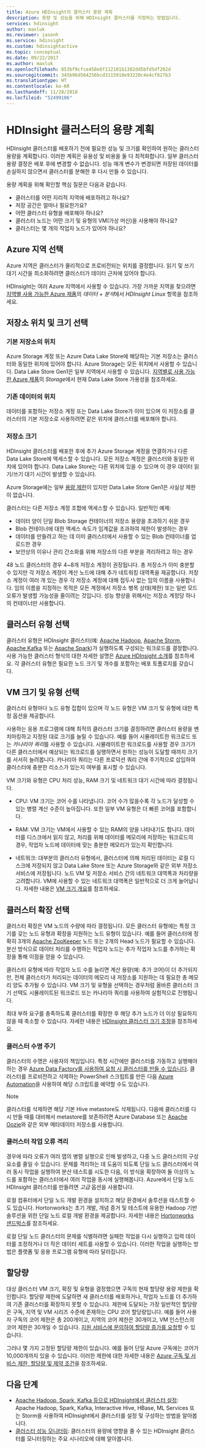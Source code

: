 ```yaml
---
title: Azure HDInsight의 클러스터 용량 계획
description: 용량 및 성능을 위해 HDInsight 클러스터를 지정하는 방법입니다.
services: hdinsight
author: maxluk
ms.reviewer: jasonh
ms.service: hdinsight
ms.custom: hdinsightactive
ms.topic: conceptual
ms.date: 09/22/2017
ms.author: maxluk
ms.openlocfilehash: 853bf9cfce458e6f112101b1382dd5bfd5df202d
ms.sourcegitcommit: 345b96d564256bcd3115910e93220c4e4cf827b3
ms.translationtype: HT
ms.contentlocale: ko-KR
ms.lasthandoff: 11/28/2018
ms.locfileid: "52499106"
---
```

# <a name="capacity-planning-for-hdinsight-clusters"></a>HDInsight 클러스터의 용량 계획

HDInsight 클러스터를 배포하기 전에 필요한 성능 및 크기를 확인하여 원하는 클러스터 용량을 계획합니다. 이러한 계획은 유용성 및 비용을 둘 다 최적화합니다. 일부 클러스터 용량 결정은 배포 후에 변경할 수 없습니다. 성능 매개 변수가 변경되면 저장된 데이터를 손실하지 않으면서 클러스터를 분해한 후 다시 만들 수 있습니다.

용량 계획을 위해 확인할 핵심 질문은 다음과 같습니다.

* 클러스터를 어떤 지리적 지역에 배포하려고 하나요?
* 저장 공간은 얼마나 필요한가요?
* 어떤 클러스터 유형을 배포해야 하나요?
* 클러스터 노드는 어떤 크기 및 유형의 VM(가상 머신)을 사용해야 하나요?
* 클러스터는 몇 개의 작업자 노드가 있어야 하나요?

## <a name="choose-an-azure-region"></a>Azure 지역 선택

Azure 지역은 클러스터가 물리적으로 프로비전되는 위치를 결정합니다. 읽기 및 쓰기 대기 시간을 최소화하려면 클러스터가 데이터 근처에 있어야 합니다.

HDInsight는 여러 Azure 지역에서 사용할 수 있습니다. 가장 가까운 지역을 찾으려면 [지역별 사용 가능한 Azure 제품](https://azure.microsoft.com/regions/services/)의 *데이터 + 분석*에서 *HDInsight Linux* 항목을 참조하세요.

## <a name="choose-storage-location-and-size"></a>저장소 위치 및 크기 선택

### <a name="location-of-default-storage"></a>기본 저장소의 위치

Azure Storage 계정 또는 Azure Data Lake Store에 해당하는 기본 저장소는 클러스터와 동일한 위치에 있어야 합니다. Azure Storage는 모든 위치에서 사용할 수 있습니다. Data Lake Store Gen1은 일부 지역에서 사용할 수 있습니다. [지역별로 사용 가능한 Azure 제품](https://azure.microsoft.com/regions/services/)의 *Storage*에서 현재 Data Lake Store 가용성을 참조하세요.

### <a name="location-of-existing-data"></a>기존 데이터의 위치

데이터를 포함하는 저장소 계정 또는 Data Lake Store가 이미 있으며 이 저장소를 클러스터의 기본 저장소로 사용하려면 같은 위치에 클러스터를 배포해야 합니다.

### <a name="storage-size"></a>저장소 크기

HDInsight 클러스터를 배포한 후에 추가 Azure Storage 계정을 연결하거나 다른 Data Lake Store에 액세스할 수 있습니다. 모든 저장소 계정은 클러스터와 동일한 위치에 있어야 합니다. Data Lake Store는 다른 위치에 있을 수 있으며 이 경우 데이터 읽기/쓰기 대기 시간이 발생할 수 있습니다.

Azure Storage에는 일부 [용량 제한](../azure-subscription-service-limits.md#storage-limits)이 있지만 Data Lake Store Gen1은 사실상 제한이 없습니다.

클러스터는 다른 저장소 계정 조합에 액세스할 수 있습니다. 일반적인 예제:

* 데이터 양이 단일 Blob Storage 컨테이너의 저장소 용량을 초과하기 쉬운 경우
* Blob 컨테이너에 대한 액세스 속도가 임계값을 초과하여 제한이 발생하는 경우
* 데이터를 만들려고 하는 데 이미 클러스터에서 사용할 수 있는 Blob 컨테이너를 업로드한 경우
* 보안상의 이유나 관리 간소화를 위해 저장소의 다른 부분을 격리하려고 하는 경우

48 노드 클러스터의 경우 4~8개 저장소 계정이 권장됩니다. 총 저장소가 이미 충분할 수 있지만 각 저장소 계정이 계산 노드에 대해 추가 네트워킹 대역폭을 제공합니다. 저장소 계정이 여러 개 있는 경우 각 저장소 계정에 대해 접두사 없는 임의 이름을 사용합니다. 임의 이름을 지정하는 목적은 모든 계정에서 저장소 병목 상태(제한) 또는 일반 모드 오류가 발생할 가능성을 줄이려는 것입니다. 성능 향상을 위해서는 저장소 계정당 하나의 컨테이너만 사용합니다.

## <a name="choose-a-cluster-type"></a>클러스터 유형 선택

클러스터 유형은 HDInsight 클러스터(예: [Apache Hadoop](https://hadoop.apache.org/), [Apache Storm](https://storm.apache.org/), [Apache Kafka](https://kafka.apache.org/) 또는 [Apache Spark](https://spark.apache.org/))가 실행하도록 구성되는 워크로드를 결정합니다. 사용 가능한 클러스터 형식의 대한 자세한 설명은 [Azure HDInsight 소개](hadoop/apache-hadoop-introduction.md#cluster-types-in-hdinsight)를 참조하세요. 각 클러스터 유형은 필요한 노드 크기 및 개수를 포함하는 배포 토폴로지를 갖습니다.

## <a name="choose-the-vm-size-and-type"></a>VM 크기 및 유형 선택

클러스터 유형마다 노드 유형 집합이 있으며 각 노드 유형은 VM 크기 및 유형에 대한 특정 옵션을 제공합니다.

사용하는 응용 프로그램에 대해 최적의 클러스터 크기를 결정하려면 클러스터 용량을 벤치마킹하고 지정된 대로 크기를 늘릴 수 있습니다. 예를 들어 시뮬레이트한 워크로드 또는 *카나리아 쿼리*를 사용할 수 있습니다. 시뮬레이트한 워크로드를 사용할 경우 크기가 다른 클러스터에서 예상되는 워크로드를 실행하면서 원하는 성능이 도달할 때까지 크기를 서서히 늘려봅니다. 카나리아 쿼리는 다른 프로덕션 쿼리 간에 주기적으로 삽입하여 클러스터에 충분한 리소스가 있는지 여부를 표시할 수 있습니다.

VM 크기와 유형은 CPU 처리 성능, RAM 크기 및 네트워크 대기 시간에 따라 결정됩니다.

* CPU: VM 크기는 코어 수를 나타냅니다. 코어 수가 많을수록 각 노드가 달성할 수 있는 병렬 계산 수준이 높아집니다. 또한 일부 VM 유형은 더 빠른 코어를 포함합니다.

* RAM: VM 크기는 VM에서 사용할 수 있는 RAM의 양을 나타내기도 합니다. 데이터를 디스크에서 읽지 않고, 처리를 위해 데이터를 메모리에 저장하는 워크로드의 경우, 작업자 노드에 데이터에 맞는 충분한 메모리가 있는지 확인합니다.

* 네트워크: 대부분의 클러스터 유형에서, 클러스터에 의해 처리된 데이터는 로컬 디스크에 저장되지 않고 Data Lake Store 또는 Azure Storage와 같은 외부 저장소 서비스에 저장됩니다. 노드 VM 및 저장소 서비스 간의 네트워크 대역폭과 처리량을 고려합니다. VM에 사용할 수 있는 네트워크 대역폭은 일반적으로 더 크게 늘어납니다. 자세한 내용은 [VM 크기 개요](https://docs.microsoft.com/azure/virtual-machines/linux/sizes)를 참조하세요.

## <a name="choose-the-cluster-scale"></a>클러스터 확장 선택

클러스터 확장은 VM 노드의 수량에 따라 결정됩니다. 모든 클러스터 유형에는 특정 크기를 갖는 노드 유형과 확장을 지원하는 노드 유형이 있습니다. 예를 들어 클러스터에 정확히 3개의 [Apache ZooKeeper](https://zookeeper.apache.org/) 노드 또는 2개의 Head 노드가 필요할 수 있습니다. 분산 방식으로 데이터 처리를 수행하는 작업자 노드는 추가 작업자 노드를 추가하는 확장을 통해 이점을 얻을 수 있습니다.

클러스터 유형에 따라 작업자 노드 수를 늘리면 계산 용량(예: 추가 코어)이 더 추가되지만, 전체 클러스터가 처리되는 데이터의 메모리 내 저장소를 지원하는 데 필요한 총 메모리 양도 추가될 수 있습니다. VM 크기 및 유형을 선택하는 경우처럼 올바른 클러스터 크기 선택도 시뮬레이트된 워크로드 또는 카나리아 쿼리를 사용하여 실험적으로 진행됩니다.

최대 부하 요구를 충족하도록 클러스터를 확장한 후 해당 추가 노드가 더 이상 필요하지 않을 때 축소할 수 있습니다. 자세한 내용은 [HDInsight 클러스터 크기 조정](hdinsight-scaling-best-practices.md)을 참조하세요.

### <a name="cluster-lifecycle"></a>클러스터 수명 주기

클러스터의 수명은 사용자의 책임입니다. 특정 시간에만 클러스터를 가동하고 실행해야 하는 경우 [Azure Data Factory를 사용하여 요청 시 클러스터를 만들 수 있습니다](hdinsight-hadoop-create-linux-clusters-adf.md). 클러스터를 프로비전하고 삭제하는 PowerShell 스크립트를 만든 다음 [Azure Automation](https://azure.microsoft.com/services/automation/)을 사용하여 해당 스크립트를 예약할 수도 있습니다.

> [!NOTE]
> 클러스터를 삭제하면 해당 기본 Hive metastore도 삭제됩니다. 다음에 클러스터를 다시 만들 때를 대비해서 metastore를 보존하려면 Azure Database 또는 [Apache Oozie](https://oozie.apache.org/)와 같은 외부 메타데이터 저장소를 사용합니다.
<!-- see [Using external metadata stores](hdinsight-using-external-metadata-stores.md). -->

### <a name="isolate-cluster-job-errors"></a>클러스터 작업 오류 격리

경우에 따라 오류가 여러 맵의 병렬 실행으로 인해 발생하고, 다중 노드 클러스터의 구성 요소를 줄일 수 있습니다. 문제를 격리하는 데 도움이 되도록 단일 노드 클러스터에서 여러 동시 작업을 실행하여 분산 테스트를 시도한 다음, 이 방식을 확장하여 둘 이상의 노드를 포함하는 클러스터에서 여러 작업을 동시에 실행해봅니다. Azure에서 단일 노드 HDInsight 클러스터를 만들려면 *고급* 옵션을 사용합니다.

로컬 컴퓨터에서 단일 노드 개발 환경을 설치하고 해당 환경에서 솔루션을 테스트할 수도 있습니다. Hortonworks는 초기 개발, 개념 증거 및 테스트에 유용한 Hadoop 기반 솔루션을 위한 단일 노드 로컬 개발 환경을 제공합니다. 자세한 내용은 [Hortonworks 샌드박스](http://hortonworks.com/products/hortonworks-sandbox/)를 참조하세요.

로컬 단일 노드 클러스터의 문제를 식별하려면 실패한 작업을 다시 실행하고 입력 데이터를 조정하거나 더 작은 데이터 세트를 사용할 수 있습니다. 이러한 작업을 실행하는 방법은 플랫폼 및 응용 프로그램 유형에 따라 달라집니다.

## <a name="quotas"></a>할당량

대상 클러스터 VM 크기, 확장 및 유형을 결정했으면 구독의 현재 할당량 용량 제한을 확인합니다. 할당량 제한에 도달하면 새 클러스터를 배포하거나, 작업자 노드를 더 추가하여 기존 클러스터를 확장하지 못할 수 있습니다. 제한에 도달되는 가장 일반적인 할당량은 구독, 지역 및 VM 시리즈 수준에 존재하는 CPU 코어 할당량입니다. 예를 들어 사용자 구독의 코어 제한은 총 200개이고, 지역의 코어 제한은 30개이고, VM 인스턴스의 코어 제한은 30개일 수 있습니다. [지원 서비스에 문의하여 할당량 증가를 요청](https://docs.microsoft.com/azure/azure-supportability/resource-manager-core-quotas-request)할 수 있습니다.

그러나 몇 가지 고정된 할당량 제한이 있습니다. 예를 들어 단일 Azure 구독에는 코어가 10,000개까지 있을 수 있습니다. 이러한 제한에 대한 자세한 내용은 [Azure 구독 및 서비스 제한, 할당량 및 제약 조건](https://docs.microsoft.com/azure/azure-subscription-service-limits#limits-and-the-azure-resource-manager)을 참조하세요.

## <a name="next-steps"></a>다음 단계

* [Apache Hadoop, Spark, Kafka 등으로 HDInsight에서 클러스터 설정](hdinsight-hadoop-provision-linux-clusters.md): Apache Hadoop, Spark, Kafka, Interactive Hive, HBase, ML Services 또는 Storm을 사용하여 HDInsight에서 클러스터를 설정 및 구성하는 방법을 알아봅니다.
* [클러스터 성능 모니터링](hdinsight-key-scenarios-to-monitor.md): 클러스터의 용량에 영향을 줄 수 있는 HDInsight 클러스터를 모니터링하는 주요 시나리오에 대해 알아봅니다.
